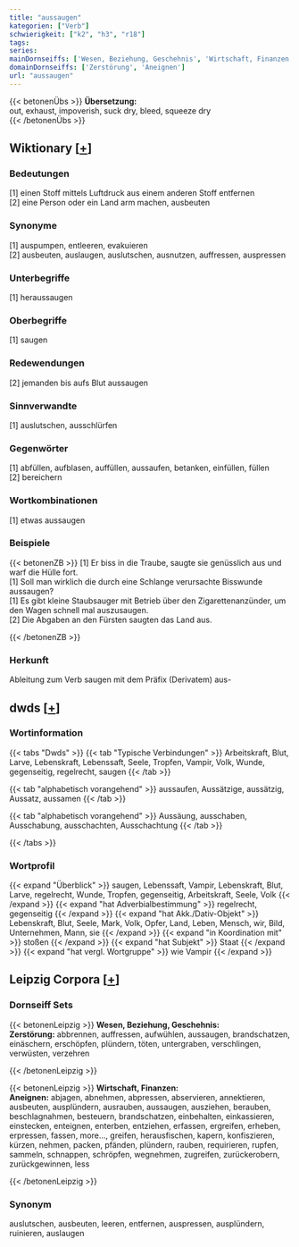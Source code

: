 ```yaml
---
title: "aussaugen"
kategorien: ["Verb"]
schwierigkeit: ["k2", "h3", "r18"]
tags:
series:
mainDornseiffs: ['Wesen, Beziehung, Geschehnis', 'Wirtschaft, Finanzen']
domainDornseiffs: ['Zerstörung', 'Aneignen']
url: "aussaugen"
---
```


{{< betonenÜbs >}}
**Übersetzung:**  
out, exhaust, impoverish, suck dry, bleed, squeeze dry  
{{< /betonenÜbs >}}

## Wiktionary [[+](https://de.wiktionary.org/wiki/aussaugen)]

### Bedeutungen
[1] einen Stoff mittels Luftdruck aus einem anderen Stoff entfernen  
[2] eine Person oder ein Land arm machen, ausbeuten  

### Synonyme
[1] auspumpen, entleeren, evakuieren  
[2] ausbeuten, auslaugen, auslutschen, ausnutzen, auffressen, auspressen  

### Unterbegriffe
[1] heraussaugen  

### Oberbegriffe
[1] saugen  

### Redewendungen
[2] jemanden bis aufs Blut aussaugen  

### Sinnverwandte
[1] auslutschen, ausschlürfen  

### Gegenwörter
[1] abfüllen, aufblasen, auffüllen, aussaufen, betanken, einfüllen, füllen  
[2] bereichern  

### Wortkombinationen
[1] etwas aussaugen  

### Beispiele
{{< betonenZB >}}
[1] Er biss in die Traube, saugte sie genüsslich aus und warf die Hülle fort.  
[1] Soll man wirklich die durch eine Schlange verursachte Bisswunde aussaugen?  
[1] Es gibt kleine Staubsauger mit Betrieb über den Zigarettenanzünder, um den Wagen schnell mal auszusaugen.  
[2] Die Abgaben an den Fürsten saugten das Land aus.  

{{< /betonenZB >}}
### Herkunft
Ableitung zum Verb saugen mit dem Präfix (Derivatem) aus-  



## dwds [[+](https://www.dwds.de/wb/aussaugen)]

### Wortinformation
{{< tabs "Dwds" >}}
{{< tab "Typische Verbindungen" >}}
Arbeitskraft, Blut, Larve, Lebenskraft, Lebenssaft, Seele, Tropfen, Vampir, Volk, Wunde, gegenseitig, regelrecht, saugen
{{< /tab >}}

{{< tab "alphabetisch vorangehend" >}}
aussaufen, Aussätzige, aussätzig, Aussatz, aussamen
{{< /tab >}}

{{< tab "alphabetisch vorangehend" >}}
Aussäung, ausschaben, Ausschabung, ausschachten, Ausschachtung
{{< /tab >}}

{{< /tabs >}}

### Wortprofil
{{< expand "Überblick" >}} saugen, Lebenssaft, Vampir, Lebenskraft, Blut, Larve, regelrecht, Wunde, Tropfen, gegenseitig, Arbeitskraft, Seele, Volk {{< /expand >}}
{{< expand "hat Adverbialbestimmung" >}} regelrecht, gegenseitig {{< /expand >}}
{{< expand "hat Akk./Dativ-Objekt" >}} Lebenskraft, Blut, Seele, Mark, Volk, Opfer, Land, Leben, Mensch, wir, Bild, Unternehmen, Mann, sie {{< /expand >}}
{{< expand "in Koordination mit" >}} stoßen {{< /expand >}}
{{< expand "hat Subjekt" >}} Staat {{< /expand >}}
{{< expand "hat vergl. Wortgruppe" >}} wie Vampir {{< /expand >}}

## Leipzig Corpora [[+](https://corpora.uni-leipzig.de/en/res?word=aussaugen&corpusId=deu_newscrawl-public_2018)]

### Dornseiff Sets
{{< betonenLeipzig >}}
**Wesen, Beziehung, Geschehnis:**  
**Zerstörung:** abbrennen, auffressen, aufwühlen, aussaugen, brandschatzen, einäschern, erschöpfen, plündern, töten, untergraben, verschlingen, verwüsten, verzehren  

{{< /betonenLeipzig >}}


{{< betonenLeipzig >}}
**Wirtschaft, Finanzen:**  
**Aneignen:** abjagen, abnehmen, abpressen, abservieren, annektieren, ausbeuten, ausplündern, ausrauben, aussaugen, ausziehen, berauben, beschlagnahmen, besteuern, brandschatzen, einbehalten, einkassieren, einstecken, enteignen, enterben, entziehen, erfassen, ergreifen, erheben, erpressen, fassen, more..., greifen, herausfischen, kapern, konfiszieren, kürzen, nehmen, packen, pfänden, plündern, rauben, requirieren, rupfen, sammeln, schnappen, schröpfen, wegnehmen, zugreifen, zurückerobern, zurückgewinnen, less  

{{< /betonenLeipzig >}}

### Synonym
auslutschen, ausbeuten, leeren, entfernen, auspressen, ausplündern, ruinieren, auslaugen

